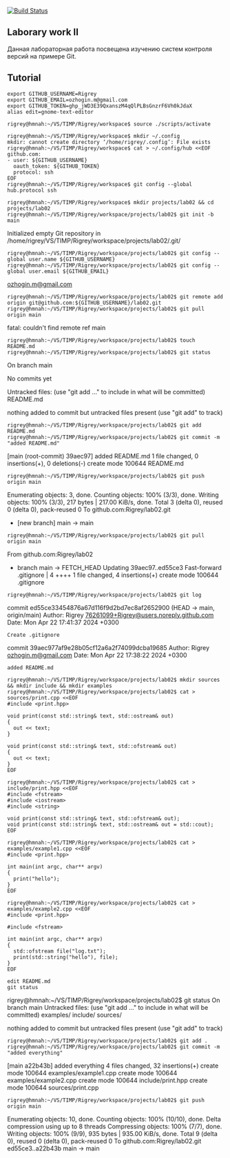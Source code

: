 [![Build Status](https://app.travis-ci.com/Rigrey/lab04.svg?token=sSjKqXpxzeqqaxAwq5f2&branch=main)](https://app.travis-ci.com/Rigrey/lab04)
## Laborary work II
Данная лабораторная работа посвещена изучению систем контроля версий на примере Git.
## Tutorial

```shell
export GITHUB_USERNAME=Rigrey
export GITHUB_EMAIL=ozhogin.m@gmail.com
export GITHUB_TOKEN=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
alias edit=gnome-text-editor
```
```shell
rigrey@hmnah:~/VS/TIMP/Rigrey/workspace$ source ./scripts/activate
```
```shell
rigrey@hmnah:~/VS/TIMP/Rigrey/workspace$ mkdir ~/.config
mkdir: cannot create directory ‘/home/rigrey/.config’: File exists
rigrey@hmnah:~/VS/TIMP/Rigrey/workspace$ cat > ~/.config/hub <<EOF
github.com:
- user: ${GITHUB_USERNAME}
  oauth_token: ${GITHUB_TOKEN}
  protocol: ssh  
EOF
rigrey@hmnah:~/VS/TIMP/Rigrey/workspace$ git config --global hub.protocol ssh
```
```shell
rigrey@hmnah:~/VS/TIMP/Rigrey/workspace$ mkdir projects/lab02 && cd projects/lab02
rigrey@hmnah:~/VS/TIMP/Rigrey/workspace/projects/lab02$ git init -b main
```
Initialized empty Git repository in /home/rigrey/VS/TIMP/Rigrey/workspace/projects/lab02/.git/
```shell
rigrey@hmnah:~/VS/TIMP/Rigrey/workspace/projects/lab02$ git config --global user.name ${GITHUB_USERNAME}
rigrey@hmnah:~/VS/TIMP/Rigrey/workspace/projects/lab02$ git config --global user.email ${GITHUB_EMAIL}
```
ozhogin.m@gmail.com
```shell
rigrey@hmnah:~/VS/TIMP/Rigrey/workspace/projects/lab02$ git remote add origin git@github.com:${GITHUB_USERNAME}/lab02.git
rigrey@hmnah:~/VS/TIMP/Rigrey/workspace/projects/lab02$ git pull origin main
```
fatal: couldn't find remote ref main
```shell
rigrey@hmnah:~/VS/TIMP/Rigrey/workspace/projects/lab02$ touch README.md
rigrey@hmnah:~/VS/TIMP/Rigrey/workspace/projects/lab02$ git status
```
On branch main

No commits yet

Untracked files:
  (use "git add <file>..." to include in what will be committed)
	README.md

nothing added to commit but untracked files present (use "git add" to track)
```shell
rigrey@hmnah:~/VS/TIMP/Rigrey/workspace/projects/lab02$ git add README.md
rigrey@hmnah:~/VS/TIMP/Rigrey/workspace/projects/lab02$ git commit -m "added README.md"
```
[main (root-commit) 39aec97] added README.md
 1 file changed, 0 insertions(+), 0 deletions(-)
 create mode 100644 README.md
```shell
rigrey@hmnah:~/VS/TIMP/Rigrey/workspace/projects/lab02$ git push origin main
```
Enumerating objects: 3, done.
Counting objects: 100% (3/3), done.
Writing objects: 100% (3/3), 217 bytes | 217.00 KiB/s, done.
Total 3 (delta 0), reused 0 (delta 0), pack-reused 0
To github.com:Rigrey/lab02.git
 * [new branch]      main -> main
```shell
rigrey@hmnah:~/VS/TIMP/Rigrey/workspace/projects/lab02$ git pull origin main
```
From github.com:Rigrey/lab02
 * branch            main       -> FETCH_HEAD
Updating 39aec97..ed55ce3
Fast-forward
 .gitignore | 4 ++++
 1 file changed, 4 insertions(+)
 create mode 100644 .gitignore
```shell
rigrey@hmnah:~/VS/TIMP/Rigrey/workspace/projects/lab02$ git log
```
commit ed55ce33454876a67d116f9d2bd7ec8af2652900 (HEAD -> main, origin/main)
Author: Rigrey <76261099+Rigrey@users.noreply.github.com>
Date:   Mon Apr 22 17:41:37 2024 +0300

    Create .gitignore

commit 39aec977af9e28b05cf12a6a2f74099dcba19685
Author: Rigrey <ozhogin.m@gmail.com>
Date:   Mon Apr 22 17:38:22 2024 +0300

    added README.md
```shell
rigrey@hmnah:~/VS/TIMP/Rigrey/workspace/projects/lab02$ mkdir sources && mkdir include && mkdir examples
rigrey@hmnah:~/VS/TIMP/Rigrey/workspace/projects/lab02$ cat > sources/print.cpp <<EOF
#include <print.hpp>

void print(const std::string& text, std::ostream& out)
{
  out << text;
}

void print(const std::string& text, std::ofstream& out)
{
  out << text;
}
EOF
```
```shell
rigrey@hmnah:~/VS/TIMP/Rigrey/workspace/projects/lab02$ cat > include/print.hpp <<EOF
#include <fstream>
#include <iostream>
#include <string>

void print(const std::string& text, std::ofstream& out);
void print(const std::string& text, std::ostream& out = std::cout);
EOF
```
```shell
rigrey@hmnah:~/VS/TIMP/Rigrey/workspace/projects/lab02$ cat > examples/example1.cpp <<EOF
#include <print.hpp>

int main(int argc, char** argv)
{
  print("hello");
}
EOF
```
```shell
rigrey@hmnah:~/VS/TIMP/Rigrey/workspace/projects/lab02$ cat > examples/example2.cpp <<EOF
#include <print.hpp>

#include <fstream>

int main(int argc, char** argv)
{
  std::ofstream file("log.txt");
  print(std::string("hello"), file);
}
EOF
```
```shell
edit README.md
git status
```
rigrey@hmnah:~/VS/TIMP/Rigrey/workspace/projects/lab02$ git status
On branch main
Untracked files:
  (use "git add <file>..." to include in what will be committed)
	examples/
	include/
	sources/

nothing added to commit but untracked files present (use "git add" to track)
```shell
rigrey@hmnah:~/VS/TIMP/Rigrey/workspace/projects/lab02$ git add .
rigrey@hmnah:~/VS/TIMP/Rigrey/workspace/projects/lab02$ git commit -m "added everything"
```
[main a22b43b] added everything
 4 files changed, 32 insertions(+)
 create mode 100644 examples/example1.cpp
 create mode 100644 examples/example2.cpp
 create mode 100644 include/print.hpp
 create mode 100644 sources/print.cpp
```shell
rigrey@hmnah:~/VS/TIMP/Rigrey/workspace/projects/lab02$ git push origin main
```
Enumerating objects: 10, done.
Counting objects: 100% (10/10), done.
Delta compression using up to 8 threads
Compressing objects: 100% (7/7), done.
Writing objects: 100% (9/9), 935 bytes | 935.00 KiB/s, done.
Total 9 (delta 0), reused 0 (delta 0), pack-reused 0
To github.com:Rigrey/lab02.git
   ed55ce3..a22b43b  main -> main

